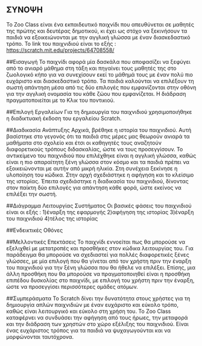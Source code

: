 ## ΣΥΝΟΨΗ

Το Zoo Class είναι ένα εκπαιδευτικό παιχνίδι που απευθύνεται σε μαθητές της πρώτης και δευτέρας δημοτικού, κι έχει ως στόχο να ξεκινήσουν τα παιδιά να εξοικειώνονται με την αγγλική γλώσσα με έναν διασκεδαστικό τρόπο.
Το link του παιχνιδιού είναι το εξής : https://scratch.mit.edu/projects/64708558/

##Εισαγωγή
Το παιχνίδι αφορά μία δασκάλα που αποφασίζει να ξεφύγει από το ανιαρό μάθημα στη τάξη και πηγαίνει τους μαθητές της στο ζωολογικό κήπο για να συνεχίσουν εκεί το μάθημά τους με έναν πολύ πιο ευχάριστο και διασκεδαστικό τρόπο. Τα παιδιά καλούνται να επιλέξουν τη σωστή απάντηση μέσα από τις δύο επιλογές που εμφανίζονται στην οθόνη για την αγγλική ονομασία του κάθε ζώου που εμφανίζεται. Η διάδραση πραγματοποιείται με το Κλικ του ποντικιού.

##Επιλογή Εργαλείων
Για τη δημιουργία του παιχνιδιού χρησιμοποιήθηκε η διαδικτυακή έκδοση του εργαλείου Scratch.

##Διαδικασία Ανάπτυξης
Αρχικά, βρέθηκε η ιστορία του παιχνιδιού. Αυτή βασίστηκε στο γεγονός ότι τα παιδιά στις μέρες μας θεωρούν ανιαρά τα μαθήματα στο σχολείο και έτσι οι καθηγητές τους αναζητούν διαφορετικούς τρόπους διδασκαλίας, ώστε να τους προσεγγίσουν. Το αντικείμενο του παιχνιδιού που επιλέχθηκε είναι η αγγλική γλώσσα, καθώς είναι η πιο απαραίτητη ξένη γλώσσα στον κόσμο και τα παιδιά πρέπει να εξοικειώνονται με αυτήν από μικρή ηλικία. Στη συνέχεια ξεκίνησε η υλοποίηση του κώδικα. Στην αρχή σχεδιάστηκε η αφήγηση και το κλείσιμο της ιστορίας. Έπειτα σχεδιάστηκε η διαδικασία του παιχνιδιού, δίνοντας στον παίκτη δύο επιλογές για απάντηση κάθε φορά, ώστε εκείνος να επιλέξει την σωστή.

##Διάγραμμα Λειτουργίας Συστήματος
Οι βασικές φάσεις του παιχνιδιού είναι οι εξής :
1)έναρξη της εφαρμογής
2)αφήγηση της ιστορίας
3)έναρξη του παιχνιδιού
4)τέλος της ιστορίας

##Ενδεικτικές Οθόνες

##Μελλοντικές Επεκτάσεις
Το παιχνίδι εννοείται πως θα μπορούσε να εξελιχθεί με μετατροπές και προσθήκες στον κώδικα λειτουργίας του. Για παράδειγμα θα μπορούσε να σχεδιαστεί για πολλές διαφορετικές ξένες γλώσσες, με μία επιλογή που θα γίνεται από τον χρήστη πριν την έναρξη του παιχνιδιού για την ξένη γλώσσα που θα ήθελε να επιλέξει. Επίσης, μια άλλη προσθήκη που θα μπορούσε να πραγματοποιηθεί είναι η προσθήκη επιπέδου δυσκολίας στο παιχνίδι, με επιλογή του χρήστη πριν την έναρξη, ώστε να προσεγγίσει περισσότερες ομάδες ατόμων.

##Συμπεράσματα
Το Scratch δίνει την δυνατότητα στους χρήστες για τη δημιουργία απλών παιχνιδιών με έναν ευχάριστο και εύκολο τρόπο, καθώς είναι λειτουργικό και εύκολο στη χρήση του. Το Zoo Class καταφέρνει να συνδυάσει την αφήγηση από τους ήρωες, την μεταφορά και την διάδραση των χρηστών στο χώρο εξέλιξης του παιχνιδιού. Είναι ένας ευχάριστος τρόπος για τα παιδιά να ψυχαγωγούνται και να μορφώνονται ταυτόχρονα.
